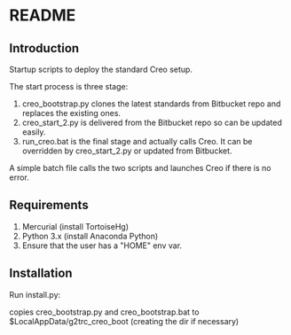 # README #

## Introduction ##
Startup scripts to deploy the standard Creo setup.

The start process is three stage:

1. creo_bootstrap.py clones the latest standards from Bitbucket repo and replaces the existing ones.
2. creo_start_2.py is delivered from the Bitbucket repo so can be updated easily.
3. run_creo.bat is the final stage and actually calls Creo. It can be overridden by creo_start_2.py or updated from Bitbucket.

A simple batch file calls the two scripts and launches Creo if there is no error.

## Requirements ##
1. Mercurial (install TortoiseHg)
2. Python 3.x (install Anaconda Python)
3. Ensure that the user has a "HOME" env var.

## Installation ##
Run install.py:

copies creo_bootstrap.py and creo_bootstrap.bat to $LocalAppData/g2trc_creo_boot (creating the dir if necessary)